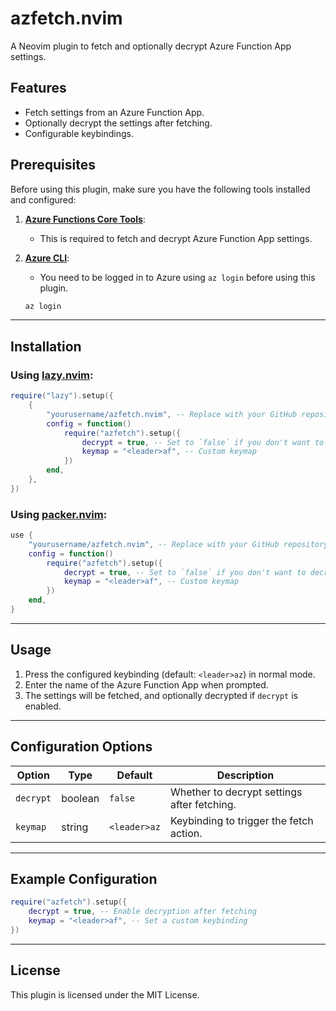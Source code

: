 # azfetch.nvim

A Neovim plugin to fetch and optionally decrypt Azure Function App settings.

## Features

- Fetch settings from an Azure Function App.
- Optionally decrypt the settings after fetching.
- Configurable keybindings.

## Prerequisites

Before using this plugin, make sure you have the following tools installed and configured:

1. **[Azure Functions Core Tools](https://docs.microsoft.com/nl-nl/azure/azure-functions/functions-run-local?tabs=v4%2Cmacos%2Ccsharp%2Cportal%2Cbash)**:

   - This is required to fetch and decrypt Azure Function App settings.

2. **[Azure CLI](https://docs.microsoft.com/nl-nl/cli/azure/)**:

   - You need to be logged in to Azure using `az login` before using this plugin.

   ```bash
   az login
   ```

---

## Installation

### Using [lazy.nvim](https://github.com/folke/lazy.nvim):

```lua
require("lazy").setup({
    {
        "yourusername/azfetch.nvim", -- Replace with your GitHub repository URL
        config = function()
            require("azfetch").setup({
                decrypt = true, -- Set to `false` if you don't want to decrypt
                keymap = "<leader>af", -- Custom keymap
            })
        end,
    },
})
```

### Using [packer.nvim](https://github.com/wbthomason/packer.nvim):

```lua
use {
    "yourusername/azfetch.nvim", -- Replace with your GitHub repository URL
    config = function()
        require("azfetch").setup({
            decrypt = true, -- Set to `false` if you don't want to decrypt
            keymap = "<leader>af", -- Custom keymap
        })
    end,
}
```

---

## Usage

1. Press the configured keybinding (default: `<leader>az`) in normal mode.
2. Enter the name of the Azure Function App when prompted.
3. The settings will be fetched, and optionally decrypted if `decrypt` is enabled.

---

## Configuration Options

| Option    | Type    | Default      | Description                                 |
| --------- | ------- | ------------ | ------------------------------------------- |
| `decrypt` | boolean | `false`      | Whether to decrypt settings after fetching. |
| `keymap`  | string  | `<leader>az` | Keybinding to trigger the fetch action.     |

---

## Example Configuration

```lua
require("azfetch").setup({
    decrypt = true, -- Enable decryption after fetching
    keymap = "<leader>af", -- Set a custom keybinding
})
```

---

## License

This plugin is licensed under the MIT License.
